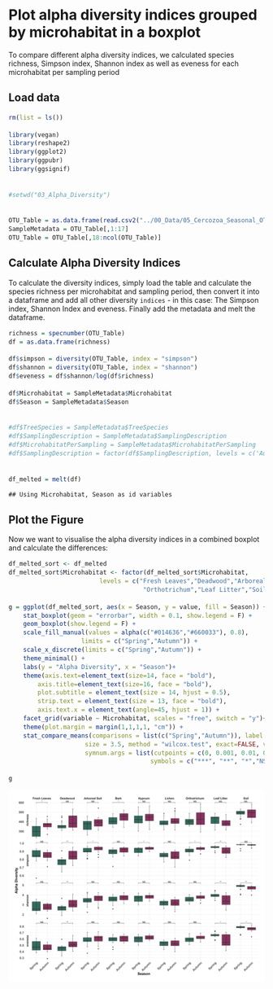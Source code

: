 Plot alpha diversity indices grouped by microhabitat in a boxplot
================

To compare different alpha diversity indices, we calculated species richness, Simpson index, Shannon index as well as eveness for each microhabitat per sampling period

Load data
---------

``` r
rm(list = ls())

library(vegan)
library(reshape2)
library(ggplot2)
library(ggpubr)
library(ggsignif)


#setwd("03_Alpha_Diversity")


OTU_Table = as.data.frame(read.csv2("../00_Data/05_Cercozoa_Seasonal_OTU_Table_min-freq-7633_transposed_withMetadata.csv",header = T))
SampleMetadata = OTU_Table[,1:17]
OTU_Table = OTU_Table[,18:ncol(OTU_Table)]
```

Calculate Alpha Diversity Indices
---------------------------------

To calculate the diversity indices, simply load the table and calculate the species richness per microhabitat and sampling period, then convert it into a dataframe and add all other diversity `indices` - in this case: The Simpson index, Shannon Index and eveness. Finally add the metadata and melt the dataframe.

``` r
richness = specnumber(OTU_Table)
df = as.data.frame(richness)

df$simpson = diversity(OTU_Table, index = "simpson")
df$shannon = diversity(OTU_Table, index = "shannon")
df$eveness = df$shannon/log(df$richness)

df$Microhabitat = SampleMetadata$Microhabitat
df$Season = SampleMetadata$Season


#df$TreeSpecies = SampleMetadata$TreeSpecies
#df$SamplingDescription = SampleMetadata$SamplingDescription
#df$MicrohabitatPerSampling = SampleMetadata$MicrohabitatPerSampling
#df$SamplingDescription = factor(df$SamplingDescription, levels = c('Autumn 2017','Spring 2018','Autumn 2018', 'Spring 2019' ))


df_melted = melt(df)
```

    ## Using Microhabitat, Season as id variables

Plot the Figure
---------------

Now we want to visualise the alpha diversity indices in a combined boxplot and calculate the differences:

``` r
df_melted_sort <- df_melted
df_melted_sort$Microhabitat <- factor(df_melted_sort$Microhabitat,      # Reordering group factor levels
                         levels = c("Fresh Leaves","Deadwood","Arboreal Soil","Bark","Hypnum","Lichen", 
                                     "Orthotrichum","Leaf Litter","Soil"))

g = ggplot(df_melted_sort, aes(x = Season, y = value, fill = Season)) + 
    stat_boxplot(geom = "errorbar", width = 0.1, show.legend = F) +
    geom_boxplot(show.legend = F) + 
    scale_fill_manual(values = alpha(c("#014636","#660033"), 0.8), 
                    limits = c("Spring","Autumn")) + 
    scale_x_discrete(limits = c("Spring","Autumn")) + 
    theme_minimal() + 
    labs(y = "Alpha Diversity", x = "Season")+ 
    theme(axis.text=element_text(size=14, face = "bold"), 
        axis.title=element_text(size=16, face = "bold"), 
        plot.subtitle = element_text(size = 14, hjust = 0.5),
        strip.text = element_text(size = 13, face = "bold"),
        axis.text.x = element_text(angle=45, hjust = 1)) +
    facet_grid(variable ~ Microhabitat, scales = "free", switch = "y")+
    theme(plot.margin = margin(1,1,1,1, "cm")) +
    stat_compare_means(comparisons = list(c("Spring","Autumn")), label = "p.signif", 
                     size = 3.5, method = "wilcox.test", exact=FALSE, vjust = 0.1, 
                     symnum.args = list(cutpoints = c(0, 0.001, 0.01, 0.05, 1), 
                                       symbols = c("***", "**", "*","NS")))

g
```

![](AlphaBoxplotGrouped_files/figure-markdown_github/CercozoaAlphaBoxPlot-1.png)
